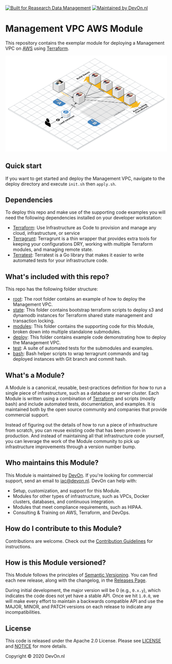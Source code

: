 [![Built for Reasearch Data Management](https://img.shields.io/badge/elsevier%20project-rdm-orange?style=flat-square)](https://www.elsevier.com/solutions/mendeley-data-platform)
[![Maintained by DevOn.nl](https://img.shields.io/badge/maintained%20by-devon.nl-blue?style=flat-square)](https://devon.nl) 


# Management VPC AWS Module
This repository contains the exemplar module for deploying a Management VPC on [AWS](https://aws.amazon.com/) using [Terraform](https://www.terraform.io/).


![management vpc architecture](https://github.com/DevOpsKev/management-vpc/blob/master/_docs/architecture.png?raw=true)

## Quick start
If you want to get started and deploy the Management VPC, navigate to the deploy directory and execute ```init.sh``` then ```apply.sh```.

## Dependencies

To deploy this repo and make use of the supporting code examples you will need the following dependencies installed on your developer workstation:
- [Terraform](https://www.terraform.io/): Use Infrastructure as Code to provision and manage any cloud, infrastructure, or service
- [Terragrunt](https://terragrunt.gruntwork.io/): Terragrunt is a thin wrapper that provides extra tools for keeping your configurations DRY, working with multiple Terraform modules, and managing remote state.
- [Terratest](https://terratest.gruntwork.io/): Terratest is a Go library that makes it easier to write automated tests for your infrastructure code. 

## What's included with this repo?

This repo has the following folder structure:

- [root](https://github.com/DevOpsKev/management-vpc/tree/master): The root folder contains an example of how to deploy the Management VPC.
- [state](https://github.com/DevOpsKev/management-vpc/tree/master/state): This folder contains bootstrap terraform scripts to deploy s3 and dynamodb instances for Terraform shared state management and transaction locking.
- [modules](https://github.com/DevOpsKev/management-vpc/tree/master/modules): This folder contains the supporting code for this Module, broken down into multiple standalone submodules.
- [deploy](https://github.com/DevOpsKev/management-vpc/tree/master/deploy): This folder contains example code demonstrating how to deploy the Management VPC.
- [test](https://github.com/DevOpsKev/management-vpc/tree/master/test): A suite of automated tests for the submodules and examples.
- [bash](https://github.com/DevOpsKev/management-vpc/tree/master/bash): Bash helper scripts to wrap terragrunt commands and tag deployed instances with Git branch and commit hash.


## What's a Module?

A Module is a canonical, reusable, best-practices definition for how to run a single piece of infrastructure, such
as a database or server cluster. Each Module is written using a combination of [Terraform](https://www.terraform.io/)
and scripts (mostly bash) and include automated tests, documentation, and examples. It is maintained both by the open
source community and companies that provide commercial support.

Instead of figuring out the details of how to run a piece of infrastructure from scratch, you can reuse
existing code that has been proven in production. And instead of maintaining all that infrastructure code yourself,
you can leverage the work of the Module community to pick up infrastructure improvements through
a version number bump.

## Who maintains this Module?

This Module is maintained by [DevOn](http://www.devon.nl). If you're looking for commercial
support, send an email to [iac@devon.nl](mailto:iac@devon.nl?Subject=AWS%20Management%20VPC).
DevOn can help with:

- Setup, customization, and support for this Module.
- Modules for other types of infrastructure, such as VPCs, Docker clusters, databases, and continuous integration.
- Modules that meet compliance requirements, such as HIPAA.
- Consulting & Training on AWS, Terraform, and DevOps.

## How do I contribute to this Module?

Contributions are welcome. Check out the
[Contribution Guidelines](https://github.com/DevOpsKev/management-vpc/tree/master/CONTRIBUTING.md) for instructions.

## How is this Module versioned?

This Module follows the principles of [Semantic Versioning](http://semver.org/). You can find each new release,
along with the changelog, in the [Releases Page](../../releases).

During initial development, the major version will be 0 (e.g., `0.x.y`), which indicates the code does not yet have a
stable API. Once we hit `1.0.0`, we will make every effort to maintain a backwards compatible API and use the MAJOR,
MINOR, and PATCH versions on each release to indicate any incompatibilities.

## License

This code is released under the Apache 2.0 License. Please see
[LICENSE](https://github.com/DevOpsKev/management-vpc/tree/master/LICENSE) and
[NOTICE](https://github.com/DevOpsKev/management-vpc/tree/master/NOTICE) for more details.

Copyright &copy; 2020 DevOn.nl
